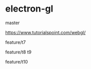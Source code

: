 # electron-gl
master 

https://www.tutorialspoint.com/webgl/


feature/t7

feature/t8
t9

feature/t10



